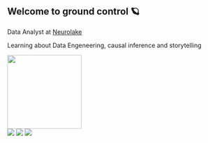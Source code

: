 ## Welcome to ground control :ringed_planet:	

Data Analyst at [Neurolake](https://www.neurotech.com.br/neurolake/)

Learning about Data Engeneering, causal inference and storytelling

<div margin: auto>
  <img height="170em" src="https://github-readme-stats.vercel.app/api/top-langs/?username=spacemarcio&layout=compact&langs_count=7&theme=dark"/>
</div>

<div style="display: inline_block" margin: auto>
  <a href="https://www.linkedin.com/in/marcio-de-lucas/" target="_blank"><img src="https://img.shields.io/badge/-LinkedIn-%230077B5?style=for-the-badge&logo=linkedin&logoColor=white" target="_blank"></a>
  <a href="mailto:delucasmarcio@gmail.com"><img src="https://img.shields.io/badge/-Gmail-%23333?style=for-the-badge&logo=gmail&logoColor=white" target="_blank"></a>
  <a href="https://twitter.com/space_marcio"><img src="https://img.shields.io/twitter/follow/space_marcio?color=blue&label=TWITTER&logo=Twitter&logoColor=blue&style=for-the-badge" target="_blank"></a>
</div
